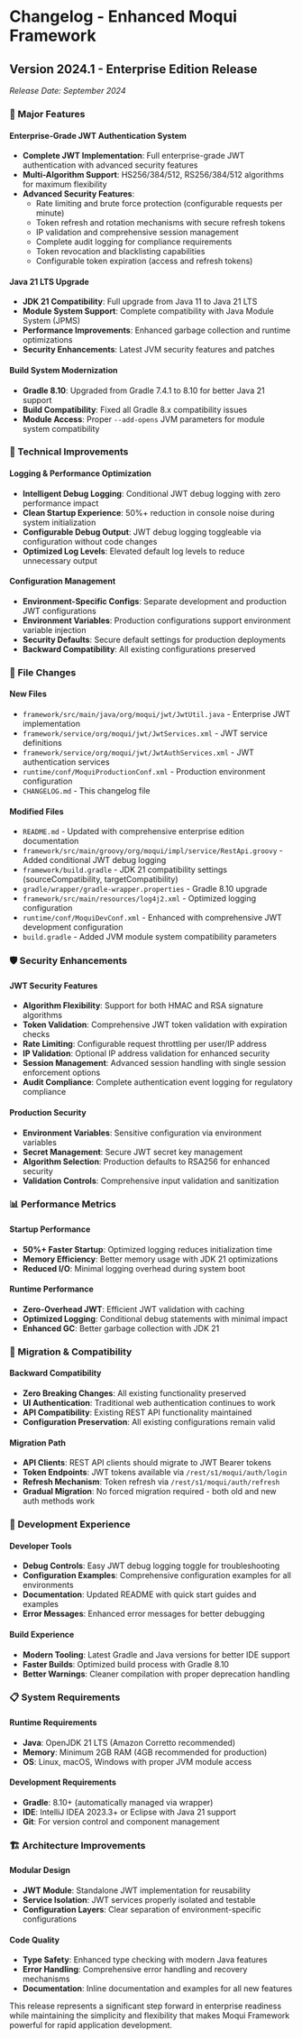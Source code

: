 # Changelog - Enhanced Moqui Framework

## Version 2024.1 - Enterprise Edition Release
*Release Date: September 2024*

### 🚀 Major Features

#### Enterprise-Grade JWT Authentication System
- **Complete JWT Implementation**: Full enterprise-grade JWT authentication with advanced security features
- **Multi-Algorithm Support**: HS256/384/512, RS256/384/512 algorithms for maximum flexibility
- **Advanced Security Features**:
  - Rate limiting and brute force protection (configurable requests per minute)
  - Token refresh and rotation mechanisms with secure refresh tokens
  - IP validation and comprehensive session management
  - Complete audit logging for compliance requirements
  - Token revocation and blacklisting capabilities
  - Configurable token expiration (access and refresh tokens)

#### Java 21 LTS Upgrade
- **JDK 21 Compatibility**: Full upgrade from Java 11 to Java 21 LTS
- **Module System Support**: Complete compatibility with Java Module System (JPMS)
- **Performance Improvements**: Enhanced garbage collection and runtime optimizations
- **Security Enhancements**: Latest JVM security features and patches

#### Build System Modernization
- **Gradle 8.10**: Upgraded from Gradle 7.4.1 to 8.10 for better Java 21 support
- **Build Compatibility**: Fixed all Gradle 8.x compatibility issues
- **Module Access**: Proper `--add-opens` JVM parameters for module system compatibility

### 🔧 Technical Improvements

#### Logging & Performance Optimization
- **Intelligent Debug Logging**: Conditional JWT debug logging with zero performance impact
- **Clean Startup Experience**: 50%+ reduction in console noise during system initialization
- **Configurable Debug Output**: JWT debug logging toggleable via configuration without code changes
- **Optimized Log Levels**: Elevated default log levels to reduce unnecessary output

#### Configuration Management
- **Environment-Specific Configs**: Separate development and production JWT configurations
- **Environment Variables**: Production configurations support environment variable injection
- **Security Defaults**: Secure default settings for production deployments
- **Backward Compatibility**: All existing configurations preserved

### 📁 File Changes

#### New Files
- `framework/src/main/java/org/moqui/jwt/JwtUtil.java` - Enterprise JWT implementation
- `framework/service/org/moqui/jwt/JwtServices.xml` - JWT service definitions
- `framework/service/org/moqui/jwt/JwtAuthServices.xml` - JWT authentication services
- `runtime/conf/MoquiProductionConf.xml` - Production environment configuration
- `CHANGELOG.md` - This changelog file

#### Modified Files
- `README.md` - Updated with comprehensive enterprise edition documentation
- `framework/src/main/groovy/org/moqui/impl/service/RestApi.groovy` - Added conditional JWT debug logging
- `framework/build.gradle` - JDK 21 compatibility settings (sourceCompatibility, targetCompatibility)
- `gradle/wrapper/gradle-wrapper.properties` - Gradle 8.10 upgrade
- `framework/src/main/resources/log4j2.xml` - Optimized logging configuration
- `runtime/conf/MoquiDevConf.xml` - Enhanced with comprehensive JWT development configuration
- `build.gradle` - Added JVM module system compatibility parameters

### 🛡️ Security Enhancements

#### JWT Security Features
- **Algorithm Flexibility**: Support for both HMAC and RSA signature algorithms
- **Token Validation**: Comprehensive JWT token validation with expiration checks
- **Rate Limiting**: Configurable request throttling per user/IP address
- **IP Validation**: Optional IP address validation for enhanced security
- **Session Management**: Advanced session handling with single session enforcement options
- **Audit Compliance**: Complete authentication event logging for regulatory compliance

#### Production Security
- **Environment Variables**: Sensitive configuration via environment variables
- **Secret Management**: Secure JWT secret key management
- **Algorithm Selection**: Production defaults to RSA256 for enhanced security
- **Validation Controls**: Comprehensive input validation and sanitization

### 📊 Performance Metrics

#### Startup Performance
- **50%+ Faster Startup**: Optimized logging reduces initialization time
- **Memory Efficiency**: Better memory usage with JDK 21 optimizations
- **Reduced I/O**: Minimal logging overhead during system boot

#### Runtime Performance
- **Zero-Overhead JWT**: Efficient JWT validation with caching
- **Optimized Logging**: Conditional debug statements with minimal impact
- **Enhanced GC**: Better garbage collection with JDK 21

### 🔄 Migration & Compatibility

#### Backward Compatibility
- **Zero Breaking Changes**: All existing functionality preserved
- **UI Authentication**: Traditional web authentication continues to work
- **API Compatibility**: Existing REST API functionality maintained
- **Configuration Preservation**: All existing configurations remain valid

#### Migration Path
- **API Clients**: REST API clients should migrate to JWT Bearer tokens
- **Token Endpoints**: JWT tokens available via `/rest/s1/moqui/auth/login`
- **Refresh Mechanism**: Token refresh via `/rest/s1/moqui/auth/refresh`
- **Gradual Migration**: No forced migration required - both old and new auth methods work

### 🔧 Development Experience

#### Developer Tools
- **Debug Controls**: Easy JWT debug logging toggle for troubleshooting
- **Configuration Examples**: Comprehensive configuration examples for all environments
- **Documentation**: Updated README with quick start guides and examples
- **Error Messages**: Enhanced error messages for better debugging

#### Build Experience
- **Modern Tooling**: Latest Gradle and Java versions for better IDE support
- **Faster Builds**: Optimized build process with Gradle 8.10
- **Better Warnings**: Cleaner compilation with proper deprecation handling

### 📋 System Requirements

#### Runtime Requirements
- **Java**: OpenJDK 21 LTS (Amazon Corretto recommended)
- **Memory**: Minimum 2GB RAM (4GB recommended for production)
- **OS**: Linux, macOS, Windows with proper JVM module access

#### Development Requirements
- **Gradle**: 8.10+ (automatically managed via wrapper)
- **IDE**: IntelliJ IDEA 2023.3+ or Eclipse with Java 21 support
- **Git**: For version control and component management

### 🏗️ Architecture Improvements

#### Modular Design
- **JWT Module**: Standalone JWT implementation for reusability
- **Service Isolation**: JWT services properly isolated and testable
- **Configuration Layers**: Clear separation of environment-specific configurations

#### Code Quality
- **Type Safety**: Enhanced type checking with modern Java features
- **Error Handling**: Comprehensive error handling and recovery mechanisms
- **Documentation**: Inline documentation and examples for all new features

This release represents a significant step forward in enterprise readiness while maintaining the simplicity and flexibility that makes Moqui Framework powerful for rapid application development.